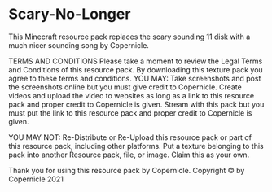 # Scary-No-Longer
This Minecraft resource pack replaces the scary sounding 11 disk with a much nicer sounding song by Copernicle.

TERMS AND CONDITIONS
Please take a moment to review the Legal Terms and Conditions of this resource pack.
By downloading this texture pack you agree to these terms and conditions.
YOU MAY:
	Take screenshots and post the screenshots online but you must give credit to Copernicle.
	Create videos and upload the video to websites as long as a link to this resource pack and proper credit to Copernicle is given.
	Stream with this pack but you must put the link to this resource pack and proper credit to Copernicle is given.

YOU MAY NOT:
	Re-Distribute or Re-Upload this resource pack or part of this resource pack, including other platforms.
    	Put a texture belonging to this pack into another Resource pack, file, or image.
	Claim this as your own.

Thank you for using this resource pack by Copernicle.
Copyright © by Copernicle 2021
